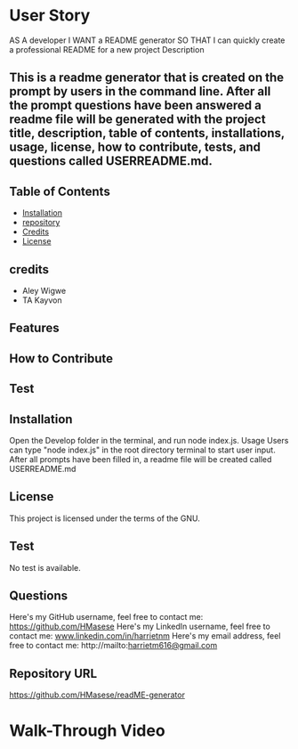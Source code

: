# User Story
AS A developer
I WANT a README generator
SO THAT I can quickly create a professional README for a new project
Description
## This is a readme generator that is created on the prompt by users in the command line. After all the prompt questions have been answered a readme file will be generated with the project title, description, table of contents, installations, usage, license, how to contribute, tests, and questions called USERREADME.md.
## Table of Contents
- [Installation](#installation)
- [repository](#RepositoryURL)
- [Credits](#credits)
- [License](#license)
## credits
- Aley Wigwe
- TA Kayvon
## Features
## How to Contribute
## Test
## Installation
  Open the Develop folder in the terminal, and run node index.js.
Usage
  Users can type "node index.js" in the root directory terminal to start user input. After all prompts have been filled in, a readme file will be created called USERREADME.md
## License
This project is licensed under the terms of the GNU.
## Test
No test is available.
## Questions
  Here's my GitHub username, feel free to contact me: https://github.com/HMasese
  Here's my LinkedIn username, feel free to contact me: www.linkedin.com/in/harrietnm
  Here's my email address, feel free to contact me: http://mailto:harrietm616@gmail.com
## Repository URL
https://github.com/HMasese/readME-generator

# Walk-Through Video
